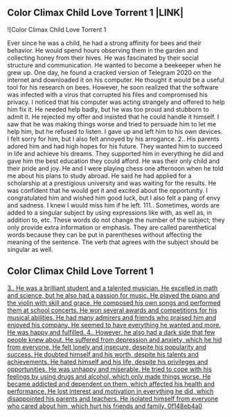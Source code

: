## Color Climax Child Love Torrent 1 |LINK|

 
![Color Climax Child Love Torrent 1 
<p>Ever since he was a child, he had a strong affinity for bees and their behavior. He would spend hours observing them in the garden and collecting honey from their hives. He was fascinated by their social structure and communication. He wanted to become a beekeeper when he grew up. One day, he found a cracked version of Telegram 2020 on the internet and downloaded it on his computer. He thought it would be a useful tool for his research on bees. However, he soon realized that the software was infected with a virus that corrupted his files and compromised his privacy. I noticed that his computer was acting strangely and offered to help him fix it. He needed help badly, but he was too proud and stubborn to admit it. He rejected my offer and insisted that he could handle it himself. I saw that he was making things worse and tried to persuade him to let me help him, but he refused to listen. I gave up and left him to his own devices. I felt sorry for him, but I also felt annoyed by his arrogance. 2.. His parents adored him and had high hopes for his future. They wanted him to succeed in life and achieve his dreams. They supported him in everything he did and gave him the best education they could afford. He was their only child and their pride and joy. He and I were playing chess one afternoon when he told me about his plans to study abroad. He said he had applied for a scholarship at a prestigious university and was waiting for the results. He was confident that he would get it and excited about the opportunity. I congratulated him and wished him good luck, but I also felt a pang of envy and sadness. I knew I would miss him if he left. 111.. Sometimes, words are added to a singular subject by using expressions like with, as well as, in addition to, etc. These words do not change the number of the subject; they only provide extra information or emphasis. They are called parenthetical words because they can be put in parentheses without affecting the meaning of the sentence. The verb that agrees with the subject should be singular as well.</p>
<h2>Color Climax Child Love Torrent 1</h2>
<p><a href=](https://i1.sndcdn.com/artworks-14WVf8ac0zTCFhgf-gbkumQ-t500x500.jpg)**Download File**
  
3.. He was a brilliant student and a talented musician. He excelled in math and science, but he also had a passion for music. He played the piano and the violin with skill and grace. He composed his own songs and performed them at school concerts. He won several awards and competitions for his musical abilities. He had many admirers and friends who praised him and enjoyed his company. He seemed to have everything he wanted and more. He was happy and fulfilled. 4.. However, he also had a dark side that few people knew about. He suffered from depression and anxiety, which he hid from everyone. He felt lonely and insecure, despite his popularity and success. He doubted himself and his worth, despite his talents and achievements. He hated himself and his life, despite his privileges and opportunities. He was unhappy and miserable. He tried to cope with his feelings by using drugs and alcohol, which only made things worse. He became addicted and dependent on them, which affected his health and performance. He lost interest and motivation in everything he did, which disappointed his parents and teachers. He isolated himself from everyone who cared about him, which hurt his friends and family.
 0f148eb4a0
